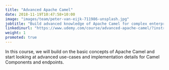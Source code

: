 ```yaml
---
title: "Advanced Apache Camel"
date: 2018-11-19T10:47:58+10:00
image: "images/team/peter-van-eijk-711986-unsplash.jpg"
jobtitle: "Build advanced knowledge of Apache Camel for complex enterprise applications"
linkedinurl: "https://www.udemy.com/course/advanced-apache-camel/?instructorPreviewMode=guest"
weight: 1
promoted: true
---
```


In this course, we will build on the basic concepts of Apache Camel and start looking at advanced use-cases and implementation details for Camel Components and endpoints.

